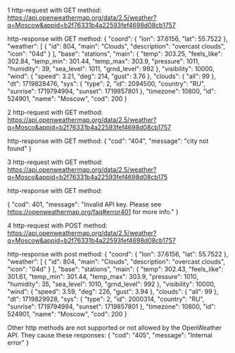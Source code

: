 1 http-request with GET method:
https://api.openweathermap.org/data/2.5/weather?q=Moscow&appid=b2f76331b4a22593fef4698d08cb1757

http-response with GET method:
{
    "coord": {
        "lon": 37.6156,
        "lat": 55.7522
    },
    "weather": [
        {
            "id": 804,
            "main": "Clouds",
            "description": "overcast clouds",
            "icon": "04d"
        }
    ],
    "base": "stations",
    "main": {
        "temp": 303.25,
        "feels_like": 302.84,
        "temp_min": 301.44,
        "temp_max": 303.9,
        "pressure": 1011,
        "humidity": 39,
        "sea_level": 1011,
        "grnd_level": 992
    },
    "visibility": 10000,
    "wind": {
        "speed": 3.21,
        "deg": 214,
        "gust": 3.76
    },
    "clouds": {
        "all": 99
    },
    "dt": 1719828476,
    "sys": {
        "type": 2,
        "id": 2094500,
        "country": "RU",
        "sunrise": 1719794994,
        "sunset": 1719857801
    },
    "timezone": 10800,
    "id": 524901,
    "name": "Moscow",
    "cod": 200
}

2 http-request with GET method:
https://api.openweathermap.org/data/2.5/weather?q=Mosco&appid=b2f76331b4a22593fef4698d08cb1757

http-response with GET method:
{
    "cod": "404",
    "message": "city not found"
}

3 http-request with GET method:
https://api.openweathermap.org/data/2.5/weather?q=Mosco&appid=b2f76331b4a22593fef4698d08cb175

http-response with GET method:

{
    "cod": 401,
    "message": "Invalid API key. Please see https://openweathermap.org/faq#error401 for more info."
}

4 http-request with POST method:
https://api.openweathermap.org/data/2.5/weather?q=Moscow&appid=b2f76331b4a22593fef4698d08cb1757

http-response with post method:
{
    "coord": {
        "lon": 37.6156,
        "lat": 55.7522
    },
    "weather": [
        {
            "id": 804,
            "main": "Clouds",
            "description": "overcast clouds",
            "icon": "04d"
        }
    ],
    "base": "stations",
    "main": {
        "temp": 302.43,
        "feels_like": 301.61,
        "temp_min": 301.44,
        "temp_max": 303.9,
        "pressure": 1010,
        "humidity": 35,
        "sea_level": 1010,
        "grnd_level": 992
    },
    "visibility": 10000,
    "wind": {
        "speed": 3.59,
        "deg": 226,
        "gust": 3.94
    },
    "clouds": {
        "all": 99
    },
    "dt": 1719829928,
    "sys": {
        "type": 2,
        "id": 2000314,
        "country": "RU",
        "sunrise": 1719794994,
        "sunset": 1719857801
    },
    "timezone": 10800,
    "id": 524901,
    "name": "Moscow",
    "cod": 200
}

Other http methods are not supported or not allowed by the OpenWeather API. They cause these responses:
{
    "cod": "405",
    "message": "Internal error"
}
